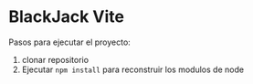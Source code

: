 # BlackJack Vite

Pasos para ejecutar el proyecto:

1. clonar repositorio
2. Ejecutar `npm install` para reconstruir los modulos de node